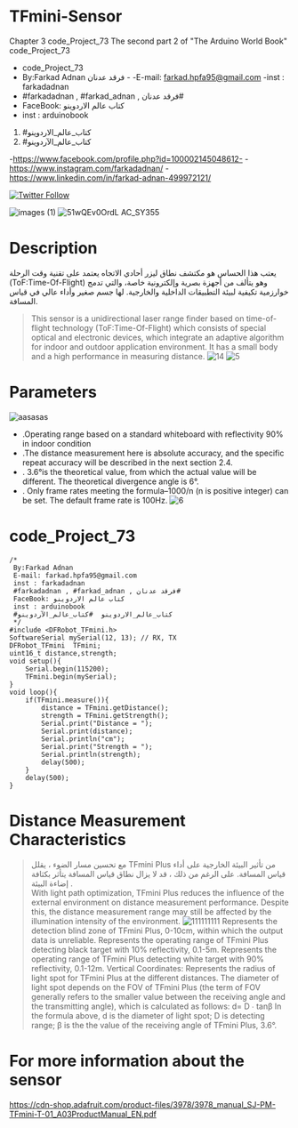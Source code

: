 # TFmini-Sensor

Chapter 3 code_Project_73 The second part 2 of "The Arduino World Book" code_Project_73
 
- code_Project_73
-  By:Farkad Adnan فرقد عدنان - 
 -E-mail: farkad.hpfa95@gmail.com 
-inst : farkadadnan 
- #farkadadnan , #farkad_adnan , فرقد عدنان# 
- FaceBook: كتاب عالم الاردوينو 
- inst : arduinobook
1. #كتاب_عالم_الاردوينو
2. #كتاب_عالم_الآردوينو

-https://www.facebook.com/profile.php?id=100002145048612-
-https://www.instagram.com/farkadadnan/
-https://www.linkedin.com/in/farkad-adnan-499972121/

 <p>
 <a href='https://mobile.twitter.com/farkadadnan'>
        <img alt="Twitter Follow" src="https://img.shields.io/twitter/follow/farkadadnan?label=%40farkadadnan&style=social" alt='Twitter' align="center"/>
    </a>
</p>

![images (1)](https://user-images.githubusercontent.com/35774039/159183585-7de41a33-328e-4259-92da-8e417aa2283c.jpg)
![51wQEv0OrdL _AC_SY355_](https://user-images.githubusercontent.com/35774039/159183625-a31ff44e-857d-4707-b5cb-06bc94d706e0.jpg)



# Description
> 
يعتب هذا الحساس هو  مكتشف نطاق ليزر أحادي الاتجاه يعتمد على تقنية وقت الرحلة (ToF:Time-Of-Flight)  وهو يتألف من أجهزة بصرية وإلكترونية خاصة، والتي تدمج خوارزمية تكيفية لبيئة التطبيقات الداخلية والخارجية. لها جسم صغير وأداء عالي في قياس المسافة.
> This sensor is a unidirectional laser range finder based on time-of-flight technology (ToF:Time-Of-Flight) which consists of special optical and electronic devices, which integrate an adaptive algorithm for indoor and outdoor application environment. It has a small body and a high performance in measuring distance.
![14](https://user-images.githubusercontent.com/35774039/159183646-658a7524-4beb-4a2f-8f07-4639e259f38a.JPG)
![5](https://user-images.githubusercontent.com/35774039/159183655-aa51aaa4-847b-4dfa-91ab-7a8bd556d607.JPG)

# Parameters
![aasasas](https://user-images.githubusercontent.com/35774039/159183712-63d947eb-ca22-4a09-954a-c8c2275a1971.png)
- .Operating range based on a standard whiteboard with reflectivity 90% in indoor condition
- .The distance measurement here is absolute accuracy, and the specific repeat accuracy will be described in the next section 2.4.
- . 3.6°is the theoretical value, from which the actual value will be different. The theoretical divergence angle is 6°.
- . Only frame rates meeting the formula–1000/n (n is positive integer) can be set. The default frame rate is 100Hz.
![6](https://user-images.githubusercontent.com/35774039/159183829-24c5ee22-f5d0-44ce-ad41-9772be200174.jpg)

# code_Project_73

```
/*
 By:Farkad Adnan
 E-mail: farkad.hpfa95@gmail.com
 inst : farkadadnan
 #farkadadnan , #farkad_adnan , فرقد عدنان#
 FaceBook: كتاب عالم الاردوينو
 inst : arduinobook
 #كتاب_عالم_الاردوينو  #كتاب_عالم_الآردوينو 
 */
#include <DFRobot_TFmini.h>
SoftwareSerial mySerial(12, 13); // RX, TX
DFRobot_TFmini  TFmini;
uint16_t distance,strength;
void setup(){
    Serial.begin(115200);
    TFmini.begin(mySerial);
}
void loop(){
    if(TFmini.measure()){                     
        distance = TFmini.getDistance();      
        strength = TFmini.getStrength();    
        Serial.print("Distance = ");
        Serial.print(distance);
        Serial.println("cm");
        Serial.print("Strength = ");
        Serial.println(strength);
        delay(500);
    }
    delay(500);
}
```

# Distance Measurement Characteristics
> مع تحسين مسار الضوء ، يقلل TFmini Plus من تأثير البيئة الخارجية على أداء قياس المسافة. على الرغم من ذلك ، قد لا يزال نطاق قياس المسافة يتأثر بكثافة إضاءة البيئة .  
> With light path optimization, TFmini Plus reduces the influence of the external environment on distance measurement performance. Despite this, the distance measurement range may still be affected by the illumination intensity of the environment.
> ![111111111](https://user-images.githubusercontent.com/35774039/159186788-3a55b678-29ae-4b32-b63d-bfd5e0a6b937.png)
Represents the detection blind zone of TFmini Plus, 0-10cm, within which the output data is unreliable.
Represents the operating range of TFmini Plus detecting black target with 10% reflectivity, 0.1-5m.
Represents the operating range of TFmini Plus detecting white target with 90% reflectivity, 0.1-12m.
Vertical Coordinates: Represents the radius of light spot for TFmini Plus at the different distances. The diameter of light spot depends on the FOV of TFmini Plus (the term of FOV generally refers to the smaller value between the receiving angle and the transmitting angle), which is calculated as follows: d= D ∙ tanβ In the formula above, d is the diameter of light spot; D is detecting range; β is the the value of the receiving angle of TFmini Plus, 3.6°.  

# For more information about the sensor
https://cdn-shop.adafruit.com/product-files/3978/3978_manual_SJ-PM-TFmini-T-01_A03ProductManual_EN.pdf

